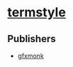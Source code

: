 # [termstyle](https://pypi.org/project/termstyle)



## Publishers
- [gfxmonk](https://pypi.org/user/gfxmonk)

